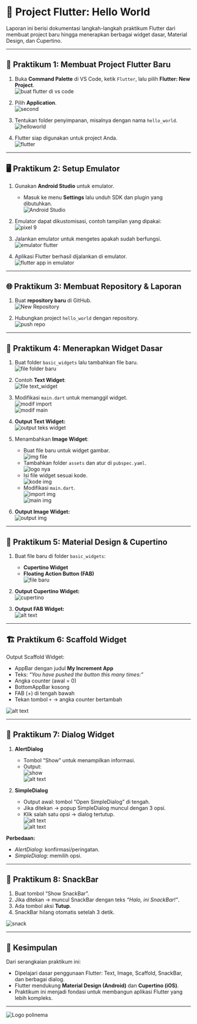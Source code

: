 # 📱 Project Flutter: Hello World  

Laporan ini berisi dokumentasi langkah-langkah praktikum Flutter dari membuat project baru hingga menerapkan berbagai widget dasar, Material Design, dan Cupertino.

---

## 📝 Praktikum 1: Membuat Project Flutter Baru  

1. Buka **Command Palette** di VS Code, ketik `Flutter`, lalu pilih **Flutter: New Project**.  
   ![buat flutter di vs code](image-1.png)  

2. Pilih **Application**.  
   ![second](image-2.png)  

3. Tentukan folder penyimpanan, misalnya dengan nama `hello_world`.  
   ![helloworld](image-3.png)  

4. Flutter siap digunakan untuk project Anda.  
   ![flutter](image-4.png)  

---

## 🖥️ Praktikum 2: Setup Emulator  

1. Gunakan **Android Studio** untuk emulator.  
   - Masuk ke menu **Settings** lalu unduh SDK dan plugin yang dibutuhkan.  
   ![Android Studio](image-5.png)  

2. Emulator dapat dikustomisasi, contoh tampilan yang dipakai:  
   ![pixel 9](image-6.png)  

3. Jalankan emulator untuk mengetes apakah sudah berfungsi.  
   ![emulator flutter](image-7.png)  

4. Aplikasi Flutter berhasil dijalankan di emulator.  
   ![flutter app in emulator](image-8.png)  

---

## 🌐 Praktikum 3: Membuat Repository & Laporan  

1. Buat **repository baru** di GitHub.  
   ![New Repository](image-9.png)  

2. Hubungkan project `hello_world` dengan repository.  
   ![push repo](image-10.png)  

---

## 🧩 Praktikum 4: Menerapkan Widget Dasar  

1. Buat folder `basic_widgets` lalu tambahkan file baru.  
   ![file folder baru](image-15.png)  

2. Contoh **Text Widget**:  
   ![file text_widget](image-16.png)  

3. Modifikasi `main.dart` untuk memanggil widget.  
   ![modif import](image-14.png)  
   ![modif main](image-13.png)  

4. **Output Text Widget:**  
   ![output teks widget](image-17.png)  

5. Menambahkan **Image Widget**:  
   - Buat file baru untuk widget gambar.  
     ![img file](image-18.png)  
   - Tambahkan folder `assets` dan atur di `pubspec.yaml`.  
     ![logo nya](image-19.png)  
   - Isi file widget sesuai kode.  
     ![kode img](image-20.png)  
   - Modifikasi `main.dart`.  
     ![import img](image-21.png)  
     ![main img](image-22.png)  

6. **Output Image Widget:**  
   ![output img](image-23.png)  

---

## 🎨 Praktikum 5: Material Design & Cupertino  

1. Buat file baru di folder `basic_widgets`:  
   - **Cupertino Widget**  
   - **Floating Action Button (FAB)**  
   ![file baru](image-24.png)  

2. **Output Cupertino Widget:**  
   ![cupertino](image-25.png)  

3. **Output FAB Widget:**  
   ![alt text](image-26.png)  

---

## 🏗️ Praktikum 6: Scaffold Widget  

Output Scaffold Widget:  
- AppBar dengan judul **My Increment App**  
- Teks: *“You have pushed the button this many times:”*  
- Angka counter (awal = 0)  
- BottomAppBar kosong  
- FAB (+) di tengah bawah  
- Tekan tombol `+` → angka counter bertambah  

![alt text](image-27.png)  

---

## 💬 Praktikum 7: Dialog Widget  

1. **AlertDialog**  
   - Tombol “Show” untuk menampilkan informasi.  
   - Output:  
     ![show](image-28.png)  
     ![alt text](image-29.png)  

2. **SimpleDialog**  
   - Output awal: tombol “Open SimpleDialog” di tengah.  
   - Jika ditekan → popup SimpleDialog muncul dengan 3 opsi.  
   - Klik salah satu opsi → dialog tertutup.  
   ![alt text](image-30.png)  
   ![alt text](image-31.png)  

**Perbedaan:**  
- *AlertDialog*: konfirmasi/peringatan.  
- *SimpleDialog*: memilih opsi.  

---

## 🍫 Praktikum 8: SnackBar  

1. Buat tombol “Show SnackBar”.  
2. Jika ditekan → muncul SnackBar dengan teks *“Halo, ini SnackBar!”*.  
3. Ada tombol aksi **Tutup**.  
4. SnackBar hilang otomatis setelah 3 detik.  

![snack](image-32.png)  

---

## 📌 Kesimpulan  

Dari serangkaian praktikum ini:  
- Dipelajari dasar penggunaan Flutter: Text, Image, Scaffold, SnackBar, dan berbagai dialog.  
- Flutter mendukung **Material Design (Android)** dan **Cupertino (iOS)**.  
- Praktikum ini menjadi fondasi untuk membangun aplikasi Flutter yang lebih kompleks.  

---

![Logo polinema](image-12.png)  
